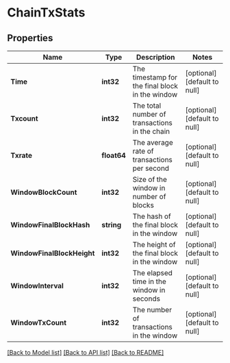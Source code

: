 # ChainTxStats

## Properties
Name | Type | Description | Notes
------------ | ------------- | ------------- | -------------
**Time** | **int32** | The timestamp for the final block in the window | [optional] [default to null]
**Txcount** | **int32** | The total number of transactions in the chain | [optional] [default to null]
**Txrate** | **float64** | The average rate of transactions per second | [optional] [default to null]
**WindowBlockCount** | **int32** | Size of the window in number of blocks | [optional] [default to null]
**WindowFinalBlockHash** | **string** | The hash of the final block in the window | [optional] [default to null]
**WindowFinalBlockHeight** | **int32** | The height of the final block in the window | [optional] [default to null]
**WindowInterval** | **int32** | The elapsed time in the window in seconds | [optional] [default to null]
**WindowTxCount** | **int32** | The number of transactions in the window | [optional] [default to null]

[[Back to Model list]](../README.md#documentation-for-models) [[Back to API list]](../README.md#documentation-for-api-endpoints) [[Back to README]](../README.md)

